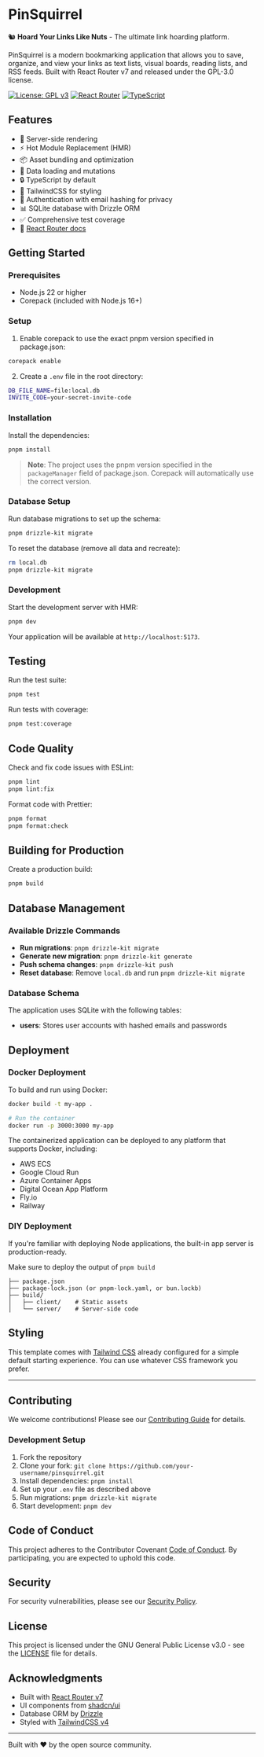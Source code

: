 # PinSquirrel

🐿️ **Hoard Your Links Like Nuts** - The ultimate link hoarding platform.

PinSquirrel is a modern bookmarking application that allows you to save, organize, and view your links as text lists, visual boards, reading lists, and RSS feeds. Built with React Router v7 and released under the GPL-3.0 license.

[![License: GPL v3](https://img.shields.io/badge/License-GPLv3-blue.svg)](https://www.gnu.org/licenses/gpl-3.0)
[![React Router](https://img.shields.io/badge/React_Router-v7-CA4245?logo=react-router)](https://reactrouter.com/)
[![TypeScript](https://img.shields.io/badge/TypeScript-007ACC?logo=typescript&logoColor=white)](https://www.typescriptlang.org/)

## Features

- 🚀 Server-side rendering
- ⚡️ Hot Module Replacement (HMR)
- 📦 Asset bundling and optimization
- 🔄 Data loading and mutations
- 🔒 TypeScript by default
- 🎉 TailwindCSS for styling
- 🔐 Authentication with email hashing for privacy
- 📊 SQLite database with Drizzle ORM
- ✅ Comprehensive test coverage
- 📖 [React Router docs](https://reactrouter.com/)

## Getting Started

### Prerequisites

- Node.js 22 or higher
- Corepack (included with Node.js 16+)

### Setup

1. Enable corepack to use the exact pnpm version specified in package.json:

```bash
corepack enable
```

2. Create a `.env` file in the root directory:

```bash
DB_FILE_NAME=file:local.db
INVITE_CODE=your-secret-invite-code
```

### Installation

Install the dependencies:

```bash
pnpm install
```

> **Note**: The project uses the pnpm version specified in the `packageManager` field of package.json. Corepack will automatically use the correct version.

### Database Setup

Run database migrations to set up the schema:

```bash
pnpm drizzle-kit migrate
```

To reset the database (remove all data and recreate):

```bash
rm local.db
pnpm drizzle-kit migrate
```

### Development

Start the development server with HMR:

```bash
pnpm dev
```

Your application will be available at `http://localhost:5173`.

## Testing

Run the test suite:

```bash
pnpm test
```

Run tests with coverage:

```bash
pnpm test:coverage
```

## Code Quality

Check and fix code issues with ESLint:

```bash
pnpm lint
pnpm lint:fix
```

Format code with Prettier:

```bash
pnpm format
pnpm format:check
```

## Building for Production

Create a production build:

```bash
pnpm build
```

## Database Management

### Available Drizzle Commands

- **Run migrations**: `pnpm drizzle-kit migrate`
- **Generate new migration**: `pnpm drizzle-kit generate`
- **Push schema changes**: `pnpm drizzle-kit push`
- **Reset database**: Remove `local.db` and run `pnpm drizzle-kit migrate`

### Database Schema

The application uses SQLite with the following tables:

- **users**: Stores user accounts with hashed emails and passwords

## Deployment

### Docker Deployment

To build and run using Docker:

```bash
docker build -t my-app .

# Run the container
docker run -p 3000:3000 my-app
```

The containerized application can be deployed to any platform that supports Docker, including:

- AWS ECS
- Google Cloud Run
- Azure Container Apps
- Digital Ocean App Platform
- Fly.io
- Railway

### DIY Deployment

If you're familiar with deploying Node applications, the built-in app server is production-ready.

Make sure to deploy the output of `pnpm build`

```
├── package.json
├── package-lock.json (or pnpm-lock.yaml, or bun.lockb)
├── build/
│   ├── client/    # Static assets
│   └── server/    # Server-side code
```

## Styling

This template comes with [Tailwind CSS](https://tailwindcss.com/) already configured for a simple default starting experience. You can use whatever CSS framework you prefer.

---

## Contributing

We welcome contributions! Please see our [Contributing Guide](CONTRIBUTING.md) for details.

### Development Setup

1. Fork the repository
2. Clone your fork: `git clone https://github.com/your-username/pinsquirrel.git`
3. Install dependencies: `pnpm install`
4. Set up your `.env` file as described above
5. Run migrations: `pnpm drizzle-kit migrate`
6. Start development: `pnpm dev`

## Code of Conduct

This project adheres to the Contributor Covenant [Code of Conduct](CODE_OF_CONDUCT.md). By participating, you are expected to uphold this code.

## Security

For security vulnerabilities, please see our [Security Policy](SECURITY.md).

## License

This project is licensed under the GNU General Public License v3.0 - see the [LICENSE](LICENSE) file for details.

## Acknowledgments

- Built with [React Router v7](https://reactrouter.com/)
- UI components from [shadcn/ui](https://ui.shadcn.com/)
- Database ORM by [Drizzle](https://orm.drizzle.team/)
- Styled with [TailwindCSS v4](https://tailwindcss.com/)

---

Built with ❤️ by the open source community.
